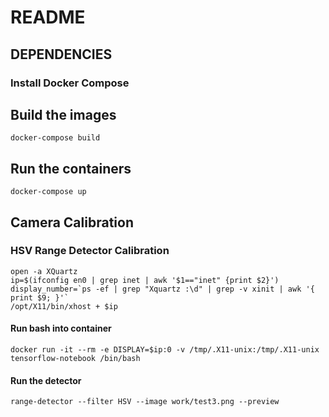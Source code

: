 # README

## DEPENDENCIES

### Install Docker Compose

## Build the images
`docker-compose build`

## Run the containers
`docker-compose up`

## Camera Calibration
### HSV Range Detector Calibration
```
open -a XQuartz
ip=$(ifconfig en0 | grep inet | awk '$1=="inet" {print $2}')
display_number=`ps -ef | grep "Xquartz :\d" | grep -v xinit | awk '{ print $9; }'`
/opt/X11/bin/xhost + $ip
```
#### Run bash into container
`docker run -it --rm -e DISPLAY=$ip:0 -v /tmp/.X11-unix:/tmp/.X11-unix tensorflow-notebook /bin/bash`
#### Run the detector
`range-detector --filter HSV --image work/test3.png --preview`

